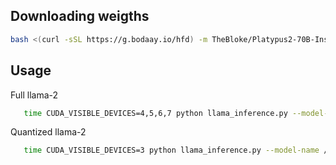 <!-- USAGE EXAMPLES -->

## Downloading weigths

```sh
bash <(curl -sSL https://g.bodaay.io/hfd) -m TheBloke/Platypus2-70B-Instruct-GPTQ
```

## Usage

Full llama-2
```sh
   time CUDA_VISIBLE_DEVICES=4,5,6,7 python llama_inference.py --model-name /home/projects/llama/meta-llama_Llama-2-70b-chat-hf/ --prompt_file model_inputs/cui_formatted_llama.json --max-new-tokens 1000 --batch-size 1
```

Quantized llama-2
```sh
   time CUDA_VISIBLE_DEVICES=3 python llama_inference.py --model-name /home/projects/llama/TheBloke_Platypus2-70B-Instruct-GPTQ/ --prompt_file model_inputs/cui_formatted_llama.json --max-new-tokens 1000 --batch-size 1
```